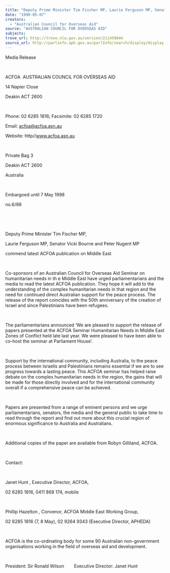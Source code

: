 ```yaml
---
title: "Deputy Prime Minister Tim Fischer MP, Laurie Ferguson MP, Senator Vicki Bourne and Peter Nugent MP commend latest ACFOA publications on Middle East\n"
date: "1998-05-07"
creators:
  - "Australian Council for Overseas Aid"
source: "AUSTRALIAN COUNCIL FOR OVERSEAS AID"
subjects:
trove_url: http://trove.nla.gov.au/version/211459044
source_url: http://parlinfo.aph.gov.au/parlInfo/search/display/display.w3p;query=Id%3A%22media/pressrel/0H205%22
---
```


   

  Media Release

  

  ACFOA  AUSTRALIAN COUNCIL FOR OVERSEAS AID

 14 Napier Close

 Deakin ACT 2600

  

 Phone: 02 6285 1816; 
Facsimile: 02 6285 1720

 Email:    acfoa@acfoa.asn.au

 Website: http//www.acfoa.asn.au

  

 Private Bag 3

 Deakin ACT 2600

 Australia

  

 Embargoed until 7 May 
1998

 no.6/98

  

  

  Deputy Prime Minister Tim Fischer MP,

  Laurie Ferguson MP, Senator Vicki Bourne and Peter Nugent MP

  commend latest ACFOA publication on Middle East

  

  Co-sponsors of an Australian Council for Overseas Aid Seminar on humanitarian 
needs in th e Middle East have urged parliamentarians and the 
media to read the latest ACFOA publication. They hope it will add to 
the understanding of the complex humanitarian needs in that region and 
the need for continued direct Australian support for the peace process. 
The release of the report coincides with the 50th anniversary of the 
creation of Israel and since Palestinians have been refugees.

  

 The parliamentarians 
announced ‘We are pleased to support the release of papers presented 
at the ACFOA Seminar   Humanitarian Needs in Middle East Zones of Conflict  held late 
last year. We were pleased to have been able to co-host the seminar 
at Parliament House’.

  

 Support by the international 
community, including Australia, to the peace process between Israelis 
and Palestinians remains essential if we are to see progress towards 
a lasting peace. This ACFOA seminar has helped raise debate on the complex 
humanitarian needs in the region, the gains that will be made for those 
directly involved and for the international community overall if a comprehensive 
peace can be achieved.

  

 Papers are presented 
from a range of eminent persons and we urge parliamentarians, senators, 
the media and the general public to take time to read through the report 
and find out more about this crucial region of enormous significance 
to Australia and Australians.

  

 Additional copies of 
the paper are available from Robyn Gilliland, ACFOA.

  

 Contact:

  

  Janet Hunt , Executive Director, ACFOA, 

 02 6285 1816, 0411 868 
174, mobile

  

  Phillip Hazelton , Convenor, ACFOA Middle East Working Group,

 02 6285 1816 (7, 8 May), 
02 9264 9343 (Executive Director, APHEDA)

  

 ACFOA is the co-ordinating 
body for some 90 Australian non-government organisations working in 
the field of overseas aid and development.

  

 President: Sir Ronald 
Wilson        Executive Director: 
Janet Hunt

